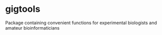 # gigtools
Package containing convenient functions for experimental biologists and amateur bioinformaticians
